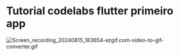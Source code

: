 # Tutorial codelabs flutter primeiro app





![Screen_recording_20240815_183654-ezgif.com-video-to-gif-converter.gif](..%2F..%2FDownloads%2FScreen_recording_20240815_183654-ezgif.com-video-to-gif-converter.gif)
